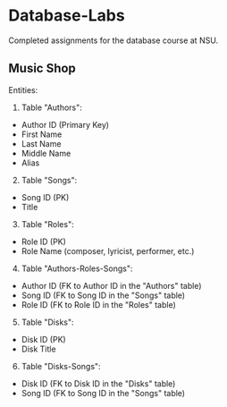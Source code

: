 # Database-Labs
 Completed assignments for the database course at NSU.

## Music Shop
Entities:
1. Table "Authors":
- Author ID (Primary Key)
- First Name
- Last Name
- Middle Name
- Alias

2. Table "Songs":
- Song ID (PK)
- Title

3. Table "Roles":
- Role ID (PK)
- Role Name (composer, lyricist, performer, etc.)

4. Table "Authors-Roles-Songs":
- Author ID (FK to Author ID in the "Authors" table)
- Song ID (FK to Song ID in the "Songs" table)
- Role ID (FK to Role ID in the "Roles" table)

5. Table "Disks":
- Disk ID (PK)
- Disk Title

6. Table "Disks-Songs":
- Disk ID (FK to Disk ID in the "Disks" table)
- Song ID (FK to Song ID in the "Songs" table)